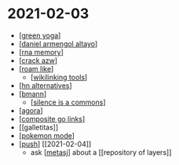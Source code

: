 # 2021-02-03

- [[green yoga]]
- [[daniel armengol altayo]]
- [[rna memory]]
- [[crack azw]]
- [[roam like]]
  - [[wikilinking tools]]
- [[hn alternatives]]
- [[bmann]]
  - [[silence is a commons]]
- [[agora]]
- [[composite go links]]
- [[galletitas]]
- [[pokemon mode]]
- [[push]] [[2021-02-04]]
  - ask [[metasj]] about a [[repository of layers]]

[//begin]: # "Autogenerated link references for markdown compatibility"
[green yoga]: ../green-yoga "Green Yoga"
[daniel armengol altayo]: ../daniel-armengol-altayo "Daniel Armengol Altayo"
[rna memory]: ../rna-memory "Rna Memory"
[crack azw]: ../crack-azw "Crack Azw"
[roam like]: ../roam-like "Roam Like"
[wikilinking tools]: ../wikilinking-tools "Wikilinking Tools"
[hn alternatives]: ../hn-alternatives "Hn Alternatives"
[bmann]: ../bmann "Bmann"
[silence is a commons]: ../silence-is-a-commons "Silence Is a Commons"
[agora]: ../agora "Agora"
[composite go links]: ../composite-go-links "Composite Go Links"
[pokemon mode]: ../pokemon-mode "Pokemon Mode"
[push]: ../push "Push"
[metasj]: ../metasj "Metasj"
[//end]: # "Autogenerated link references"